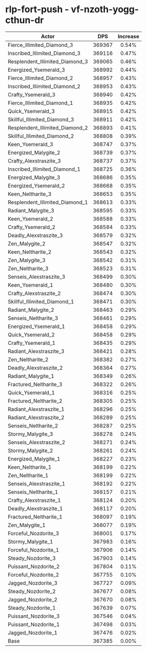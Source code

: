 # rlp-fort-push - vf-nzoth-yogg-cthun-dr
| Actor | DPS | Increase |
|---|:---:|:---:|
|Fierce_Illimited_Diamond_3|369367|0.54%|
|Inscribed_Illimited_Diamond_3|369116|0.47%|
|Resplendent_Illimited_Diamond_3|369065|0.46%|
|Energized_Ysemerald_3|368992|0.44%|
|Fierce_Illimited_Diamond_2|368957|0.43%|
|Inscribed_Illimited_Diamond_2|368953|0.43%|
|Crafty_Ysemerald_3|368940|0.42%|
|Fierce_Illimited_Diamond_1|368935|0.42%|
|Quick_Ysemerald_3|368915|0.42%|
|Skillful_Illimited_Diamond_3|368911|0.42%|
|Resplendent_Illimited_Diamond_2|368893|0.41%|
|Skillful_Illimited_Diamond_2|368808|0.39%|
|Keen_Ysemerald_3|368747|0.37%|
|Energized_Malygite_2|368739|0.37%|
|Crafty_Alexstraszite_3|368737|0.37%|
|Inscribed_Illimited_Diamond_1|368725|0.36%|
|Energized_Malygite_3|368686|0.35%|
|Energized_Ysemerald_2|368668|0.35%|
|Keen_Neltharite_3|368653|0.35%|
|Resplendent_Illimited_Diamond_1|368613|0.33%|
|Radiant_Malygite_3|368595|0.33%|
|Keen_Ysemerald_2|368588|0.33%|
|Crafty_Ysemerald_2|368584|0.33%|
|Deadly_Alexstraszite_3|368579|0.32%|
|Zen_Malygite_2|368547|0.32%|
|Keen_Neltharite_2|368543|0.32%|
|Zen_Malygite_3|368542|0.31%|
|Zen_Neltharite_3|368523|0.31%|
|Senseis_Alexstraszite_3|368499|0.30%|
|Keen_Ysemerald_1|368480|0.30%|
|Crafty_Alexstraszite_2|368474|0.30%|
|Skillful_Illimited_Diamond_1|368471|0.30%|
|Radiant_Malygite_2|368463|0.29%|
|Senseis_Neltharite_3|368461|0.29%|
|Energized_Ysemerald_1|368458|0.29%|
|Quick_Ysemerald_2|368458|0.29%|
|Crafty_Ysemerald_1|368435|0.29%|
|Radiant_Alexstraszite_3|368421|0.28%|
|Zen_Neltharite_2|368382|0.27%|
|Deadly_Alexstraszite_2|368364|0.27%|
|Radiant_Malygite_1|368349|0.26%|
|Fractured_Neltharite_3|368322|0.26%|
|Quick_Ysemerald_1|368316|0.25%|
|Fractured_Neltharite_2|368305|0.25%|
|Radiant_Alexstraszite_1|368296|0.25%|
|Radiant_Alexstraszite_2|368289|0.25%|
|Senseis_Neltharite_2|368287|0.25%|
|Stormy_Malygite_3|368278|0.24%|
|Senseis_Alexstraszite_2|368271|0.24%|
|Stormy_Malygite_2|368261|0.24%|
|Energized_Malygite_1|368227|0.23%|
|Keen_Neltharite_1|368199|0.22%|
|Zen_Neltharite_1|368199|0.22%|
|Senseis_Alexstraszite_1|368192|0.22%|
|Senseis_Neltharite_1|368157|0.21%|
|Crafty_Alexstraszite_1|368124|0.20%|
|Deadly_Alexstraszite_1|368117|0.20%|
|Fractured_Neltharite_1|368097|0.19%|
|Zen_Malygite_1|368077|0.19%|
|Forceful_Nozdorite_3|368001|0.17%|
|Stormy_Malygite_1|367983|0.16%|
|Forceful_Nozdorite_1|367906|0.14%|
|Steady_Nozdorite_3|367903|0.14%|
|Puissant_Nozdorite_2|367804|0.11%|
|Forceful_Nozdorite_2|367755|0.10%|
|Jagged_Nozdorite_3|367727|0.09%|
|Steady_Nozdorite_2|367677|0.08%|
|Jagged_Nozdorite_2|367670|0.08%|
|Steady_Nozdorite_1|367639|0.07%|
|Puissant_Nozdorite_3|367546|0.04%|
|Puissant_Nozdorite_1|367498|0.03%|
|Jagged_Nozdorite_1|367476|0.02%|
|Base|367385|0.00%|
